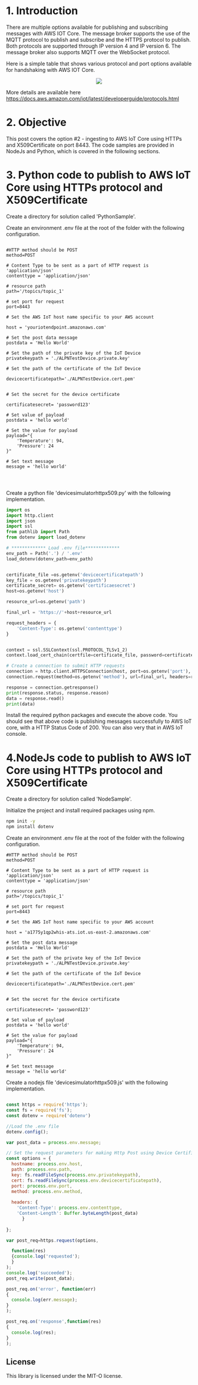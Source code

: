 # 1. Introduction
There are multiple options available for publishing and subscribing messages with AWS IOT Core. The message broker supports the use of the MQTT protocol to publish and subscribe and the HTTPS protocol to publish. Both protocols are supported through IP version 4 and IP version 6. The message broker also supports MQTT over the WebSocket protocol.

Here is a simple table that shows various protocol and port options available for handshaking with AWS IOT Core.
<p align="center">
<img src="/images/iotportprotocol.png">
</p>


More details are available here https://docs.aws.amazon.com/iot/latest/developerguide/protocols.html

# 2. Objective
This post covers the option #2 - ingesting to AWS IoT Core using HTTPs and X509Certificate on port 8443. The code samples are provided in NodeJs and Python, which is covered in the following sections.

# 3. Python code to publish to AWS IoT Core using HTTPs protocol and X509Certificate
Create a directory for solution called 'PythonSample'.

Create an environment .env file at the root of the folder  with the following configuration.

``` .env

#HTTP method should be POST
method=POST

# Content Type to be sent as a part of HTTP request is 'application/json'
contenttype = 'application/json'

# resource path
path='/topics/topic_1'

# set port for request
port=8443

# Set the AWS IoT host name specific to your AWS account

host = 'youriotendpoint.amazonaws.com'

# Set the post data message
postdata = 'Hello World'

# Set the path of the private key of the IoT Device
privatekeypath = './ALPNTestDevice.private.key'

# Set the path of the certificate of the IoT Device

devicecertificatepath='./ALPNTestDevice.cert.pem'


# Set the secret for the device certificate

certificatesecret= 'password123'

# Set value of payload
postdata = 'hello world'

# Set the value for payload
payload="{
    'Temperature': 94,
    'Pressure': 24
}"

# Set text message
message = 'hello world'




``` 

Create a python file 'devicesimulatorhttpx509.py' with the following implementation.

``` python
import os
import http.client
import json
import ssl
from pathlib import Path
from dotenv import load_dotenv

# ************* Load .env file*************
env_path = Path('.') / '.env'
load_dotenv(dotenv_path=env_path)


certificate_file =os.getenv('devicecertificatepath')
key_file = os.getenv('privatekeypath')
certificate_secret= os.getenv('certificaesecret')
host=os.getenv('host')

resource_url=os.getenv('path')

final_url = 'https://'+host+resource_url

request_headers = {
    'Content-Type': os.getenv('contenttype')
}


context = ssl.SSLContext(ssl.PROTOCOL_TLSv1_2)
context.load_cert_chain(certfile=certificate_file, password=certificate_secret,keyfile=key_file)

# Create a connection to submit HTTP requests
connection = http.client.HTTPSConnection(host, port=os.getenv('port'), context=context)
connection.request(method=os.getenv('method'), url=final_url, headers=request_headers, body=json.dumps(os.getenv('payload')))

response = connection.getresponse()
print(response.status, response.reason)
data = response.read()
print(data)
``` 

Install the required python packages and execute the above code. You should see that above code is publishing messages successfully to AWS IoT core, with a HTTP Status Code of 200. You can also very that in AWS IoT console.

# 4.NodeJs code to publish to AWS IoT Core using HTTPs protocol and X509Certificate
Create a directory for solution called 'NodeSample'.

Initialize the project and install required packages using npm.

``` bash 
npm init -y
npm install dotenv
``` 

Create an environment .env file at the root of the folder  with the following configuration.

``` .env
#HTTP method should be POST
method=POST

# Content Type to be sent as a part of HTTP request is 'application/json'
contenttype = 'application/json'

# resource path
path='/topics/topic_1'

# set port for request
port=8443

# Set the AWS IoT host name specific to your AWS account

host = 'a1775y1qp2whis-ats.iot.us-east-2.amazonaws.com'

# Set the post data message
postdata = 'Hello World'

# Set the path of the private key of the IoT Device
privatekeypath = './ALPNTestDevice.private.key'

# Set the path of the certificate of the IoT Device

devicecertificatepath='./ALPNTestDevice.cert.pem'


# Set the secret for the device certificate

certificatesecret= 'password123'

# Set value of payload
postdata = 'hello world'

# Set the value for payload
payload="{
    'Temperature': 94,
    'Pressure': 24
}"

# Set text message
message = 'hello world'

``` 

Create a nodejs file 'devicesimulatorhttpx509.js' with the following implementation.

``` javascript

const https = require('https');
const fs = require('fs');
const dotenv = require('dotenv')

//Load the .env file
dotenv.config();

var post_data = process.env.message;

// Set the request parameters for making Http Post using Device Certificate and Private Key
const options = {
  hostname: process.env.host,
  path: process.env.path,
  key: fs.readFileSync(process.env.privatekeypath),
  cert: fs.readFileSync(process.env.devicecertificatepath),
  port: process.env.port,
  method: process.env.method,
  
  headers: {
    'Content-Type': process.env.contenttype,
    'Content-Length': Buffer.byteLength(post_data)
      }
  
};

var post_req=https.request(options,

  function(res)
  {console.log('requested');
  }
);
console.log('succeeded');
post_req.write(post_data);

post_req.on('error', function(err)
{
  console.log(err.message);
}
);

post_req.on('response',function(res)
{
  console.log(res);
}
);


``` 


## License

This library is licensed under the MIT-O license. 
